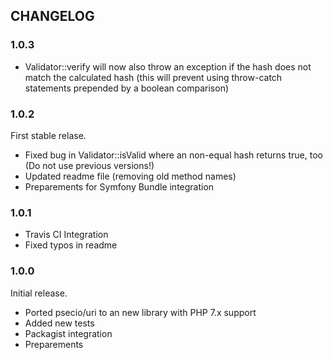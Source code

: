 ## CHANGELOG ##

### 1.0.3
* Validator::verify will now also throw an exception if the hash does not match the calculated hash (this will prevent using throw-catch statements prepended by a boolean comparison)

### 1.0.2
First stable relase.
* Fixed bug in Validator::isValid where an non-equal hash returns true, too (Do not use previous versions!)
* Updated readme file (removing old method names)
* Preparements for Symfony Bundle integration

### 1.0.1
* Travis CI Integration
* Fixed typos in readme

### 1.0.0
Initial release.
* Ported psecio/uri to an new library with PHP 7.x support
* Added new tests
* Packagist integration
* Preparements 
